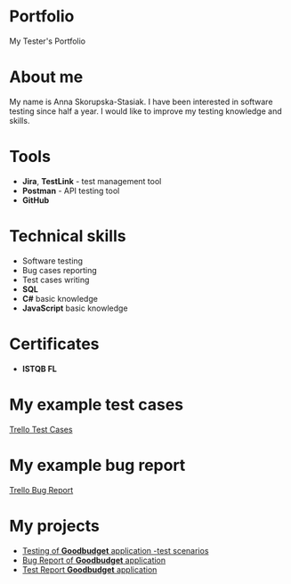 # Portfolio
My Tester's Portfolio
# About me
My name is Anna Skorupska-Stasiak. I have been interested in software testing since half a year. I would like to improve my testing knowledge and skills.
# Tools
- **Jira**, **TestLink** - test management tool <br>
- **Postman** - API testing tool <br>
 - **GitHub**
# Technical skills
- Software testing <br>
- Bug cases reporting <br>
- Test cases writing <br>
- **SQL** <br>
- **C#** basic knowledge <br>
- **JavaScript** basic knowledge<br>
# Certificates
- **ISTQB FL**
# My example test cases 
<a href="https://docs.google.com/document/d/1VIzjXBy_CFiPCh6so_UWZLf99QX4TjHt_mneB7qQ3S8/edit#" target="_blank">Trello Test Cases</a>
# My example bug report
<a href="https://docs.google.com/document/d/1evN93b0iZiRvwIoR51aosdQFSHqMplfdUo7KZh9mBb4/edit#heading=h.b6andpv1vzvu" target="_blank"> Trello Bug Report</a>
# My projects
- <a href="https://docs.google.com/document/d/1KW0HZXRn8ky4mbopETfCWjlnY-5H_Zd2iYSpl8qeOvs/edit#" target="_blank"> Testing of **Goodbudget** application -test scenarios </a>
- <a href="https://docs.google.com/document/d/1tachyX4Rc4LaYeHr8mTR-oe3uS_pS0GJuy1OPvRHPP8/edit#" target="_blank"> Bug Report of **Goodbudget** application </a>
- <a href="https://docs.google.com/spreadsheets/d/1HrjnUfaQ-pLHtShUi6s2DjFYeW-7aeu2Mhz_OaHchhE/edit#gid=0" target="_blank"> Test Report **Goodbudget** application
</a>
 



